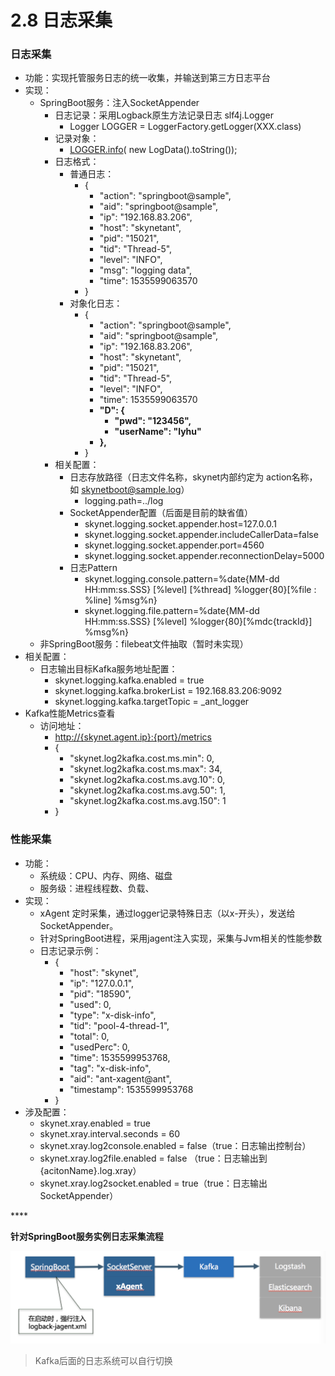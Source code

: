 # 2.8 日志采集



### 日志采集

* 功能：实现托管服务日志的统一收集，并输送到第三方日志平台
* 实现：
  * SpringBoot服务：注入SocketAppender
    * 日志记录：采用Logback原生方法记录日志 slf4j.Logger
      * Logger LOGGER = LoggerFactory.getLogger\(XXX.class\)
    * 记录对象：
      * [LOGGER.info](http://logger.info/)\( new LogData\(\).toString\(\)\);
    * 日志格式：
      * 普通日志：
        * {
          * "action": "springboot@sample",
          * "aid": "springboot@sample",
          * "ip": "192.168.83.206",
          * "host": "skynetant",
          * "pid": "15021",
          * "tid": "Thread-5",
          * "level": "INFO",
          * "msg": "logging data",
          * "time": 1535599063570
        * }
      * 对象化日志：
        * {
          * "action": "springboot@sample",
          * "aid": "springboot@sample",
          * "ip": "192.168.83.206",
          * "host": "skynetant",
          * "pid": "15021",
          * "tid": "Thread-5",
          * "level": "INFO",
          * "time": 1535599063570
          * **"D": {**
            * **"pwd": "123456",**
            * **"userName": "lyhu"**
          * **},**
        * }
    * 相关配置：
      * 日志存放路径（日志文件名称，skynet内部约定为 action名称，如 skynetboot@sample.log）
        * logging.path=../log
      * SocketAppender配置（后面是目前的缺省值）
        * skynet.logging.socket.appender.host=127.0.0.1
        * skynet.logging.socket.appender.includeCallerData=false
        * skynet.logging.socket.appender.port=4560
        * skynet.logging.socket.appender.reconnectionDelay=5000
      * 日志Pattern
        * skynet.logging.console.pattern=%date{MM-dd HH:mm:ss.SSS} \[%level\] \[%thread\] %logger{80}\[%file : %line\] %msg%n}
        * skynet.logging.file.pattern=%date{MM-dd HH:mm:ss.SSS} \[%level\] %logger{80}\[%mdc{trackId}\] %msg%n}
  * 非SpringBoot服务：filebeat文件抽取（暂时未实现）
* 相关配置：
  * 日志输出目标Kafka服务地址配置：
    * skynet.logging.kafka.enabled = true
    * skynet.logging.kafka.brokerList = 192.168.83.206:9092
    * skynet.logging.kafka.targetTopic = \_ant\_logger
* Kafka性能Metrics查看
  * 访问地址：
    * [http://{skynet.agent.ip}:{port}/metrics](http://%7Bskynet.agent.ip%7D:{port}/metrics)
    * {
      * "skynet.log2kafka.cost.ms.min": 0,
      * "skynet.log2kafka.cost.ms.max": 34,
      * "skynet.log2kafka.cost.ms.avg.10": 0,
      * "skynet.log2kafka.cost.ms.avg.50": 1,
      * "skynet.log2kafka.cost.ms.avg.150": 1
    * }

### 性能采集

* 功能：
  * 系统级：CPU、内存、网络、磁盘
  * 服务级：进程线程数、负载、
* 实现：
  * xAgent 定时采集，通过logger记录特殊日志（以x-开头），发送给SocketAppender。
  * 针对SpringBoot进程，采用jagent注入实现，采集与Jvm相关的性能参数
  * 日志记录示例：
    * {
      * "host": "skynet",
      * "ip": "127.0.0.1",
      * "pid": "18590",
      * "used": 0,
      * "type": "x-disk-info",
      * "tid": "pool-4-thread-1",
      * "total": 0,
      * "usedPerc": 0,
      * "time": 1535599953768,
      * "tag": "x-disk-info",
      * "aid": "ant-xagent@ant",
      * "timestamp": 1535599953768
    * }
* 涉及配置：
  * skynet.xray.enabled = true
  * skynet.xray.interval.seconds = 60
  * skynet.xray.log2console.enabled = false（true：日志输出控制台）
  * skynet.xray.log2file.enabled = false （true：日志输出到 {acitonName}.log.xray）
  * skynet.xray.log2socket.enabled = true（true：日志输出 SocketAppender）

\*\*\*\*

**针对SpringBoot服务实例日志采集流程**

![&#x9488;&#x5BF9;SpringBoot&#x670D;&#x52A1;&#x5B9E;&#x4F8B;&#x65E5;&#x5FD7;&#x91C7;&#x96C6;&#x6D41;&#x7A0B;](../.gitbook/assets/image%20%2876%29.png)

> Kafka后面的日志系统可以自行切换



